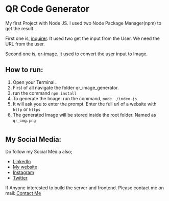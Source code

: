 # QR Code Generator

My first Project with Node JS. 
I used two Node Package Manager(npm) to get the result. 

First one is, [inquirer](https://www.npmjs.com/package/inquirer). It used two get the input from the User. We need the URL from the user. 

Second one is, [qr-image](https://www.npmjs.com/package/qr-image). it used to convert the user input to Image.

## How to run:

1. Open your Terminal.
2. First of all navigate the folder qr_image_generator. 
3. run the command `npm install`
4. To generate the Image: run the command, `node ./index.js`
5. It will ask you to enter the prompt. Enter the full url of a website with `http` or `https`
6. The generated Image will be stored inside the root folder. Named as `qr_img.png`

#
## My Social Media:

Do follow my Social Media also;
- [LinkedIn](https://www.linkedin.com/in/shahabas-abdul-hameed-25312522a/)
- [My website](https://duploader.tech/)
- [Instagram](https://instagram.com/shahbaax.__25/)
- [Twitter](https://twitter.com/ShahabasAbdul)


If Anyone interested to build the server and frontend. Please contact me on mail: [Contact Me](mailto:shahabassabbu12@gmail.com)


